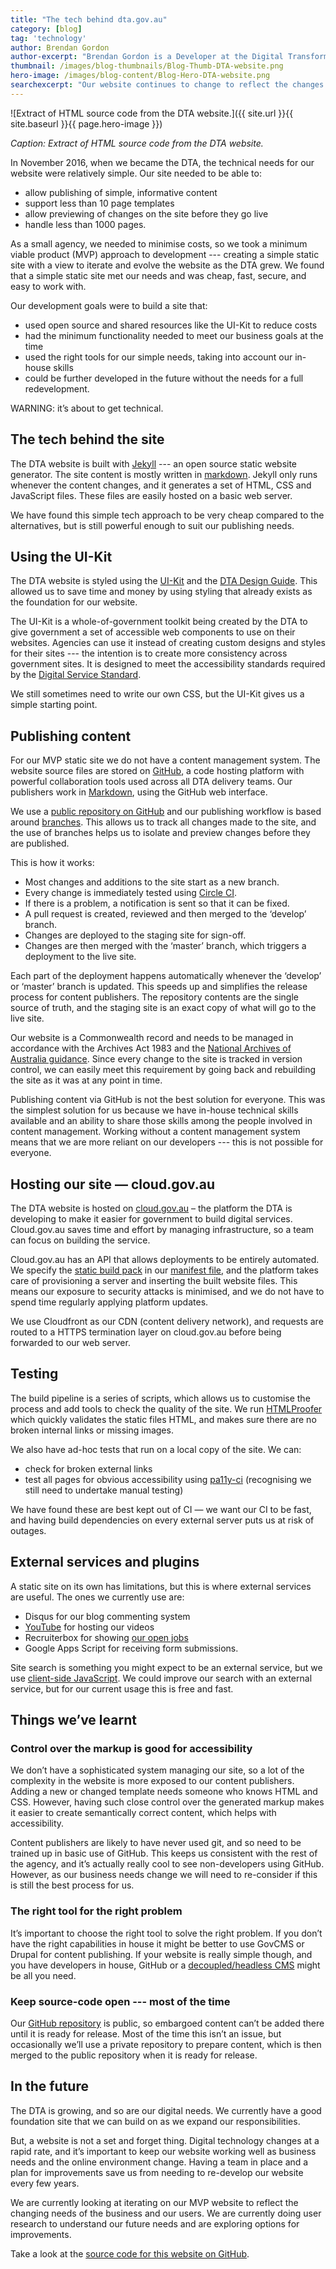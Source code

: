 ```yaml
---
title: "The tech behind dta.gov.au"
category: [blog]
tag: 'technology'
author: Brendan Gordon
author-excerpt: "Brendan Gordon is a Developer at the Digital Transformation Agency."
thumbnail: /images/blog-thumbnails/Blog-Thumb-DTA-website.png
hero-image: /images/blog-content/Blog-Hero-DTA-website.png
searchexcerpt: "Our website continues to change to reflect the changes in our work, and will continue to grow and adapt as we do. In this post, we share our approach to how we developed the website and the technology that sits behind it."
---
```


![Extract of HTML source code from the DTA website.]({{ site.url }}{{ site.baseurl }}{{ page.hero-image }})

*Caption: Extract of HTML source code from the DTA website.*

In November 2016, when we became the DTA, the technical needs for our website were relatively simple. Our site needed to be able to:

- allow publishing of simple, informative content
- support less than 10 page templates
- allow previewing of changes on the site before they go live
- handle less than 1000 pages.

As a small agency, we needed to minimise costs, so we took a minimum viable product (MVP) approach to development --- creating a simple static site with a view to iterate and evolve the website as the DTA grew. We found that a simple static site met our needs and was cheap, fast, secure, and easy to work with.

Our development goals were to build a site that:

- used open source and shared resources like the UI-Kit to reduce costs
- had the minimum functionality needed to meet our business goals at the time
- used the right tools for our simple needs, taking into account our in-house skills 
- could be further developed in the future without the needs for a full redevelopment. 

WARNING: it’s about to get technical.

## The tech behind the site 

The DTA website is built with [Jekyll](https://jekyllrb.com/) --- an open source static website generator. The site content is mostly written in [markdown](https://en.wikipedia.org/wiki/Markdown). Jekyll only runs whenever the content changes, and it generates a set of HTML, CSS and JavaScript files. These files are easily hosted on a basic web server.

We have found this simple tech approach to be very cheap compared to the alternatives, but is still powerful enough to suit our publishing needs.

## Using the UI-Kit 

The DTA website is styled using the [UI-Kit](https://github.com/govau/uikit) and the [DTA Design Guide](http://guides.service.gov.au/design-guide/). This allowed us to save time and money by using styling that already exists as the foundation for our website. 

The UI-Kit is a whole-of-government toolkit being created by the DTA to give government a set of accessible web components to use on their websites. Agencies can use it instead of creating custom designs and styles for their sites --- the intention is to create more consistency across government sites. It is designed to meet the accessibility standards required by the [Digital Service Standard](https://www.dta.gov.au/standard/). 

We still sometimes need to write our own CSS, but the UI-Kit gives us a simple starting point.

## Publishing content 

For our MVP static site we do not have a content management system. The website source files are stored on [GitHub](https://github.com/), a code hosting platform with powerful collaboration tools used across all DTA delivery teams. Our publishers work in [Markdown](https://daringfireball.net/projects/markdown/), using the GitHub web interface.

We use a [public repository on GitHub](https://github.com/AusDTO/dta-website) and our publishing workflow is based around [branches](https://www.atlassian.com/git/tutorials/using-branches). This allows us to track all changes made to the site, and the use of branches helps us to isolate and preview changes before they are published. 

This is how it works:

- Most changes and additions to the site start as a new branch.
- Every change is immediately tested using [Circle CI](https://circleci.com/gh/AusDTO/dta-website).
- If there is a problem, a notification is sent so that it can be fixed.
- A pull request is created, reviewed and then merged to the ‘develop’ branch.
- Changes are deployed to the staging site for sign-off.
- Changes are then merged with the ‘master’ branch, which triggers a deployment to the live site. 

Each part of the deployment happens automatically whenever the ‘develop’ or ‘master’ branch is updated. This speeds up and simplifies the release process for content publishers. The repository contents are the single source of truth, and the staging site is an exact copy of what will go to the live site.

Our website is a Commonwealth record and needs to be managed in accordance with the Archives Act 1983 and the [National Archives of Australia guidance](http://www.naa.gov.au/Images/archweb_guide_tcm16-47165.pdf). Since every change to the site is tracked in version control, we can easily meet this requirement by going back and rebuilding the site as it was at any point in time.

Publishing content via GitHub is not the best solution for everyone. This was the simplest solution for us because we have in-house technical skills available and an ability to share those skills among the people involved in content management. Working without a content management system means that we are more reliant on our developers --- this is not possible for everyone. 

## Hosting our site — cloud.gov.au

The DTA website is hosted on [cloud.gov.au](https://www.dta.gov.au/what-we-do/platforms/cloud/) – the platform the DTA is developing to make it easier for government to build digital services. Cloud.gov.au saves time and effort by managing infrastructure, so a team can focus on building the service.

Cloud.gov.au has an API that allows deployments to be entirely automated. We specify the [static build pack](http://docs.cloudfoundry.org/buildpacks/staticfile/index.html) in our [manifest file](https://github.com/AusDTO/dta-website/blob/develop/manifest-production.yml), and the platform takes care of provisioning a server and inserting the built website files. This means our exposure to security attacks is minimised, and we do not have to spend time regularly applying platform updates.

We use Cloudfront as our CDN (content delivery network), and requests are routed to a HTTPS termination layer on cloud.gov.au before being forwarded to our web server.

## Testing

The build pipeline is a series of scripts, which allows us to customise the process and add tools to check the quality of the site. We run [HTMLProofer](https://github.com/gjtorikian/html-proofer) which quickly validates the static files HTML, and makes sure there are no broken internal links or missing images.

We also have ad-hoc tests that run on a local copy of the site. We can:
- check for broken external links
- test all pages for obvious accessibility using [pa11y-ci](https://github.com/pa11y/ci) (recognising we still need to undertake manual testing)

We have found these are best kept out of CI — we want our CI to be fast, and having build dependencies on every external server puts us at risk of outages. 

## External services and plugins

A static site on its own has limitations, but this is where external services are useful. The ones we currently use are:
- Disqus for our blog commenting system
- [YouTube](https://www.youtube.com/channel/UCmDkFN3UlK2wSKDQQhd-Y-A) for hosting our videos
- Recruiterbox for showing [our open jobs](https://www.dta.gov.au/who-we-are/corporate/jobs/)
- Google Apps Script for receiving form submissions.

Site search is something you might expect to be an external service, but we use [client-side JavaScript](https://github.com/slashdotdash/jekyll-lunr-js-search). We could improve our search with an external service, but for our current usage this is free and fast.

## Things we’ve learnt

### Control over the markup is good for accessibility 

We don’t have a sophisticated system managing our site, so a lot of the complexity in the website is more exposed to our content publishers. Adding a new or changed template needs someone who knows HTML and CSS. However, having such close control over the generated markup makes it easier to create semantically correct content, which helps with accessibility.

Content publishers are likely to have never used git, and so need to be trained up in basic use of GitHub. This keeps us consistent with the rest of the agency, and it’s actually really cool to see non-developers using GitHub. However, as our business needs change we will need to re-consider if this is still the best process for us. 

### The right tool for the right problem

It’s important to choose the right tool to solve the right problem. If you don’t have the right capabilities in house it might be better to use GovCMS or Drupal for content publishing. If your website is really simple though, and you have developers in house, GitHub or a [decoupled/headless CMS](https://www.contentful.com/r/knowledgebase/headless-and-decoupled-cms/) might be all you need.  

### Keep source-code open --- most of the time

Our [GitHub repository](https://github.com/AusDTO/dta-website) is public, so embargoed content can’t be added there until it is ready for release. Most of the time this isn’t an issue, but occasionally we’ll use a private repository to prepare content, which is then merged to the public repository when it is ready for release.

## In the future

The DTA is growing, and so are our digital needs. We currently have a good foundation site that we can build on as we expand our responsibilities. 

But, a website is not a set and forget thing. Digital technology changes at a rapid rate, and it’s important to keep our website working well as business needs and the online environment change. Having a team in place and a plan for improvements save us from needing to re-develop our website every few years. 

We are currently looking at iterating on our MVP website to reflect the changing needs of the business and our users. We are currently doing user research to understand our future needs and are exploring options for improvements.



Take a look at the [source code for this website on GitHub](https://github.com/AusDTO/dta-website).
